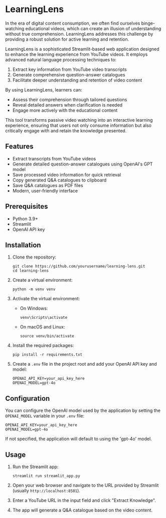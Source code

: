 # LearningLens

In the era of digital content consumption, we often find ourselves binge-watching educational videos, which can create an illusion of understanding without true comprehension. LearningLens addresses this challenge by providing a robust solution for active learning and retention.

LearningLens is a sophisticated Streamlit-based web application designed to enhance the learning experience from YouTube videos. It employs advanced natural language processing techniques to:

1. Extract key information from YouTube video transcripts
2. Generate comprehensive question-answer catalogues
3. Facilitate deeper understanding and retention of video content

By using LearningLens, learners can:

- Assess their comprehension through tailored questions
- Reveal detailed answers when clarification is needed
- Engage more actively with the educational content

This tool transforms passive video watching into an interactive learning experience, ensuring that users not only consume information but also critically engage with and retain the knowledge presented.

## Features

- Extract transcripts from YouTube videos
- Generate detailed question-answer catalogues using OpenAI's GPT model
- Save processed video information for quick retrieval
- Copy generated Q&A catalogues to clipboard
- Save Q&A catalogues as PDF files
- Modern, user-friendly interface

## Prerequisites

- Python 3.9+
- Streamlit
- OpenAI API key

## Installation

1. Clone the repository:
   ```
   git clone https://github.com/yourusername/learning-lens.git
   cd learning-lens
   ```

2. Create a virtual environment:
   ```
   python -m venv venv
   ```

3. Activate the virtual environment:
   - On Windows:
     ```
     venv\Scripts\activate
     ```
   - On macOS and Linux:
     ```
     source venv/bin/activate
     ```

4. Install the required packages:
   ```
   pip install -r requirements.txt
   ```

5. Create a `.env` file in the project root and add your OpenAI API key and model:
   ```
   OPENAI_API_KEY=your_api_key_here
   OPENAI_MODEL=gpt-4o
   ```

## Configuration

You can configure the OpenAI model used by the application by setting the `OPENAI_MODEL` variable in your `.env` file:

```
OPENAI_API_KEY=your_api_key_here
OPENAI_MODEL=gpt-4o
```

If not specified, the application will default to using the 'gpt-4o' model.

## Usage

1. Run the Streamlit app:
   ```
   streamlit run streamlit_app.py
   ```

2. Open your web browser and navigate to the URL provided by Streamlit (usually `http://localhost:8501`).

3. Enter a YouTube URL in the input field and click "Extract Knowledge".

4. The app will generate a Q&A catalogue based on the video content.
